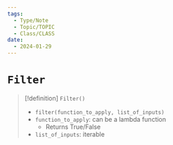 ```yaml
---
tags:
  - Type/Note
  - Topic/TOPIC
  - Class/CLASS
date:
  - 2024-01-29
---
```


# `Filter`

> [!definition] `Filter()`
> - `filter(function_to_apply, list_of_inputs)`
> - `function_to_apply`: can be a lambda function
> 	- Returns True/False
> - `list_of_inputs`: iterable